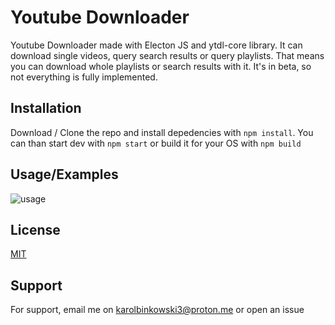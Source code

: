 
# Youtube Downloader

Youtube Downloader made with Electon JS and ytdl-core library. It can download single videos, query search results or query playlists.
That means you can download whole playlists or search results with it. It's in beta, so not everything is fully implemented.

## Installation

Download / Clone the repo and install depedencies with `npm install`. You can than start dev with `npm start` or build it for your OS with `npm build`
    
## Usage/Examples

![usage](../screenshot.gif)
## License

[MIT](https://choosealicense.com/licenses/mit/)


## Support

For support, email me on karolbinkowski3@proton.me or open an issue

